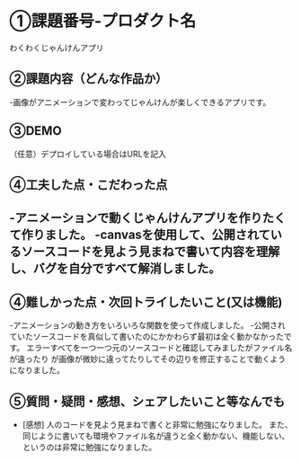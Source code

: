 # ①課題番号-プロダクト名
わくわくじゃんけんアプリ

## ②課題内容（どんな作品か）
-画像がアニメーションで変わってじゃんけんが楽しくできるアプリです。

## ③DEMO
（任意）デプロイしている場合はURLを記入

## ④工夫した点・こだわった点
-アニメーションで動くじゃんけんアプリを作りたくて作りました。
-canvasを使用して、公開されているソースコードを見よう見まねで書いて内容を理解し、バグを自分ですべて解消しました。
-

## ④難しかった点・次回トライしたいこと(又は機能)
-アニメーションの動き方をいろいろな関数を使って作成しました。
-公開されていたソースコードを真似して書いたのにかかわらず最初は全く動かなかったです。
エラーすべてを一つ一つ元のソースコードと確認してみましたがファイル名が違ったり
が画像が微妙に違ってたりしてその辺りを修正することで動くようになりました。

## ⑤質問・疑問・感想、シェアしたいこと等なんでも
- [感想]
人のコードを見よう見まねで書くと非常に勉強になりました。
また、同じように書いても環境やファイル名が違うと全く動かない、機能しない、
というのは非常に勉強になりました。
